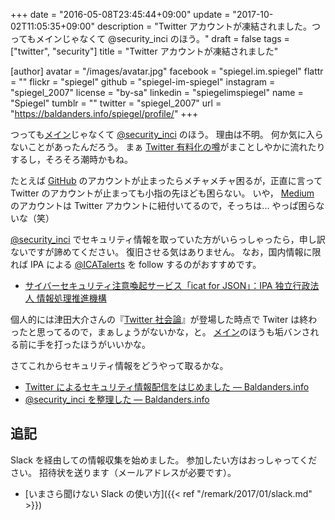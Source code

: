 +++
date = "2016-05-08T23:45:44+09:00"
update = "2017-10-02T11:05:35+09:00"
description = "Twitter アカウントが凍結されました。つってもメインじゃなくて @security_inci のほう。"
draft = false
tags = ["twitter", "security"]
title = "Twitter アカウントが凍結されました"

[author]
  avatar = "/images/avatar.jpg"
  facebook = "spiegel.im.spiegel"
  flattr = ""
  flickr = "spiegel"
  github = "spiegel-im-spiegel"
  instagram = "spiegel_2007"
  license = "by-sa"
  linkedin = "spiegelimspiegel"
  name = "Spiegel"
  tumblr = ""
  twitter = "spiegel_2007"
  url = "https://baldanders.info/spiegel/profile/"
+++

つっても[メイン](https://twitter.com/spiegel_2007)じゃなくて [@security_inci](https://twitter.com/security_inci) のほう。
理由は不明。
何か気に入らないことがあったんだろう。
まぁ [Twitter 有料化の噂](http://www.itmedia.co.jp/news/articles/1605/06/news066.html)がまことしやかに流れたりするし，そろそろ潮時かもね。

たとえば [GitHub](https://github.com/) のアカウントが止まったらメチャメチャ困るが，正直に言って Twitter のアカウントが止まっても小指の先ほども困らない。
いや， [Medium](https://medium.com/) のアカウントは Twitter アカウントに紐付いてるので，そっちは... やっぱ困らないな（笑）

[@security_inci](https://twitter.com/security_inci) でセキュリティ情報を取っていた方がいらっしゃったら，申し訳ないですが諦めてください。
復旧させる気はありません。
なお，国内情報に限れば IPA による [@ICATalerts](https://twitter.com/ICATalerts/) を follow するのがおすすめです。

- [サイバーセキュリティ注意喚起サービス「icat for JSON」：IPA 独立行政法人 情報処理推進機構](http://www.ipa.go.jp/security/vuln/icat.html)

個人的には津田大介さんの『[Twitter 社会論](https://www.amazon.co.jp/exec/obidos/ASIN/4862484824/baldandersinf-22/ "Amazon.co.jp： Twitter社会論 ~新たなリアルタイム・ウェブの潮流: 津田 大介: 本")』が登場した時点で Twiter は終わったと思ってるので，まぁしょうがないかな，と。
[メイン](https://twitter.com/spiegel_2007)のほうも垢バンされる前に手を打ったほうがいいかな。

さてこれからセキュリティ情報をどうやって取るかな。

- [Twitter によるセキュリティ情報配信をはじめました — Baldanders.info](https://baldanders.info/spiegel/log2/000387.shtml)
- [@security_inci を整理した — Baldanders.info](https://baldanders.info/spiegel/log2/000710.shtml)

## 追記

Slack を経由しての情報収集を始めました。
参加したい方はおっしゃってください。
招待状を送ります（メールアドレスが必要です）。

- [いまさら聞けない Slack の使い方]({{< ref "/remark/2017/01/slack.md" >}})
